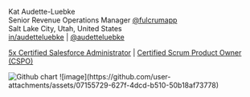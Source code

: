 <!DOCTYPE html>
<html>
<body>



Kat Audette-Luebke<br>
Senior Revenue Operations Manager <a href="https://github.com/fulcrumapp">@fulcrumapp</a><br>
Salt Lake City, Utah, United States<br>
<a href="https://www.linkedin.com/in/audetteluebke/">in/audetteluebke</a> | <a href="https://github.com/audetteluebke">@audetteluebke</a>
<p>
<a href="https://trailhead.salesforce.com/en/credentials/certification-detail-print/?searchString=seeR4WZkLDcUbMnX9dhxpwSvdG3aB6rZH6ytY/1mOGeu3ITkjCESt1ri4DMKMvyS">5x Certified Salesforce Administrator</a> | <a href="https://bcert.me/swydycxxm"> Certified Scrum Product Owner (CSPO)</a>
<p></p>
<img src="http://ghchart.rshah.org/audetteluebke" alt="Github chart" />
![image](https://github.com/user-attachments/assets/07155729-627f-4dcd-b510-50b18af73778)

